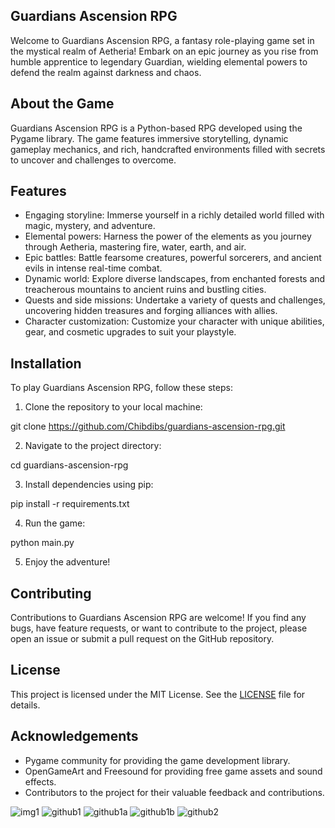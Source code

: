 ## Guardians Ascension RPG ##

Welcome to Guardians Ascension RPG, a fantasy role-playing game set in the mystical realm of Aetheria! Embark on an epic journey as you rise from humble apprentice to legendary Guardian, wielding elemental powers to defend the realm against darkness and chaos.

## About the Game

Guardians Ascension RPG is a Python-based RPG developed using the Pygame library. The game features immersive storytelling, dynamic gameplay mechanics, and rich, handcrafted environments filled with secrets to uncover and challenges to overcome.

## Features

- Engaging storyline: Immerse yourself in a richly detailed world filled with magic, mystery, and adventure.
- Elemental powers: Harness the power of the elements as you journey through Aetheria, mastering fire, water, earth, and air.
- Epic battles: Battle fearsome creatures, powerful sorcerers, and ancient evils in intense real-time combat.
- Dynamic world: Explore diverse landscapes, from enchanted forests and treacherous mountains to ancient ruins and bustling cities.
- Quests and side missions: Undertake a variety of quests and challenges, uncovering hidden treasures and forging alliances with allies.
- Character customization: Customize your character with unique abilities, gear, and cosmetic upgrades to suit your playstyle.

## Installation

To play Guardians Ascension RPG, follow these steps:

1. Clone the repository to your local machine:

git clone https://github.com/Chibdibs/guardians-ascension-rpg.git

2. Navigate to the project directory:

cd guardians-ascension-rpg

3. Install dependencies using pip:

pip install -r requirements.txt

4. Run the game:

python main.py

5. Enjoy the adventure!

## Contributing

Contributions to Guardians Ascension RPG are welcome! If you find any bugs, have feature requests, or want to contribute to the project, please open an issue or submit a pull request on the GitHub repository.

## License

This project is licensed under the MIT License. See the [LICENSE](LICENSE) file for details.

## Acknowledgements

- Pygame community for providing the game development library.
- OpenGameArt and Freesound for providing free game assets and sound effects.
- Contributors to the project for their valuable feedback and contributions.

![img1](https://github.com/Chibdibs/Guardians_Ascension_RPG/assets/9670771/6b45325a-7db7-4aad-9cab-09660a363ccf)
![github1](https://github.com/Chibdibs/Guardians_Ascension_RPG/assets/9670771/14ff775e-09c8-4696-9c18-fb021541295c)
![github1a](https://github.com/Chibdibs/Guardians_Ascension_RPG/assets/9670771/47b5f2b7-450c-415a-8994-ec2eb993a102)
![github1b](https://github.com/Chibdibs/Guardians_Ascension_RPG/assets/9670771/cf0b6ac9-1c97-4113-9266-4c79e9a2ad2d)
![github2](https://github.com/Chibdibs/Guardians_Ascension_RPG/assets/9670771/436c9f8d-ae0e-4084-885a-49094b46ce60)
